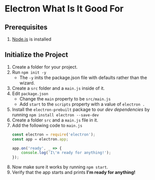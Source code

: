 # Electron What Is It Good For

## Prerequisites

1. [Node.js](https://nodejs.org/en/) is installed

## Initialize the Project

1. Create a folder for your project.
1. Run `npm init -y`
    * The `-y` inits the package.json file with defaults rather than the wizard.
1. Create a `src` folder and a `main.js` inside of it.
1. Edit `package.json`
    * Change the `main` property to be `src/main.js`
    * Add `start` to the `scripts` property with a value of `electron .`
1. Install the `electron-prebuilt` package to our *dev dependencies* by running `npm install electron --save-dev`
1. Create a folder `src` and a `main.js` file in it.
1. Add the following code to `main.js`
    ```js
    const electron = require('electron');
    const app = electron.app;

    app.on('ready', _ => {
        console.log('I\'m ready for anything!');
    });
    ```
1. Now make sure it works by running `npm start`.
1. Verify that the app starts and prints **I'm ready for anything!**

